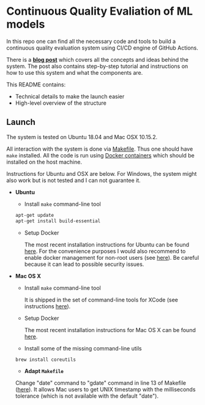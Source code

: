 # Continuous Quality Evaliation of ML models

In this repo one can find all the necessary code and tools to build a continuous quality evaluation system using CI/CD engine of GitHub Actions.

There is a **[blog post](https://medium.com/@vovacher/continuous-quality-evaluation-for-ml-projects-using-github-actions-78f2f078e38f)** which covers all the concepts and ideas behind the system. The post also contains step-by-step tutorial and instructions on how to use this system and what the components are.

This README contains:
* Technical details to make the launch easier
* High-level overview of the structure

## Launch

The system is tested on Ubuntu 18.04 and Mac OSX 10.15.2.

All interaction with the system is done via [Makefile](./Makefile). Thus one should have `make` installed. All the code is run using [Docker containers](https://www.docker.com) which should be installed on the host machine.

Instructions for Ubuntu and OSX are below. For Windows, the system might also work but is not tested and I can not guarantee it.

* **Ubuntu**
  * Install `make` command-line tool
  ```sh
  apt-get update
  apt-get install build-essential
  ```

  * Setup Docker
  
    The most recent installation instructions for Ubuntu can be found [here](https://docs.docker.com/install/linux/docker-ce/ubuntu/). For the convenience purposes I would also recommend to enable docker management for non-root users (see [here](https://docs.docker.com/install/linux/linux-postinstall/)). Be careful because it can lead to possible security issues.

* **Mac OS X**
  * Install `make` command-line tool
  
    It is shipped in the set of command-line tools for XCode (see instructions [here](https://stackoverflow.com/a/11494872/7196628)).

  * Setup Docker
  
    The most recent installation instructions for Mac OS X can be found [here](https://docs.docker.com/docker-for-mac/install/).

  * Install some of the missing command-line utils
  
  ```sh
  brew install coreutils
  ```
  
  * **Adapt `Makefile`**
  
  Change "date" command to "gdate" command in line 13 of Makefile ([here](https://github.com/vladimir-chernykh/ml-quality-cicd/blob/master/Makefile#L13)). It allows Mac users to get UNIX timestamp with the milliseconds tolerance (which is not available with the default "date").

